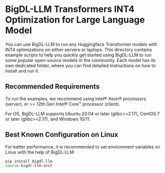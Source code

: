 # BigDL-LLM Transformers INT4 Optimization for Large Language Model
You can use BigDL-LLM to run any Huggingface Transformer models with INT4 optimizations on either servers or laptops. This directory contains example scripts to help you quickly get started using BigDL-LLM to run some popular open-source models in the community. Each model has its own dedicated folder, where you can find detailed instructions on how to install and run it.

## Recommended Requirements
To run the examples, we recommend using Intel® Xeon® processors (server), or >= 12th Gen Intel® Core™ processor (client).

For OS, BigDL-LLM supports Ubuntu 20.04 or later (glibc>=2.17), CentOS 7 or later (glibc>=2.17), and Windows 10/11.

## Best Known Configuration on Linux
For better performance, it is recommended to set environment variables on Linux with the help of BigDL-LLM:
```bash
pip install bigdl-llm
source bigdl-llm-init
```
